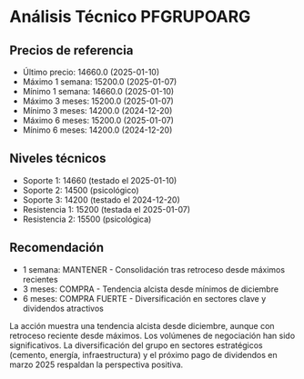 # Análisis Técnico PFGRUPOARG

## Precios de referencia
- Último precio: 14660.0 (2025-01-10)
- Máximo 1 semana: 15200.0 (2025-01-07)
- Mínimo 1 semana: 14660.0 (2025-01-10)
- Máximo 3 meses: 15200.0 (2025-01-07)
- Mínimo 3 meses: 14200.0 (2024-12-20)
- Máximo 6 meses: 15200.0 (2025-01-07)
- Mínimo 6 meses: 14200.0 (2024-12-20)

## Niveles técnicos
- Soporte 1: 14660 (testado el 2025-01-10)
- Soporte 2: 14500 (psicológico)
- Soporte 3: 14200 (testado el 2024-12-20)
- Resistencia 1: 15200 (testada el 2025-01-07)
- Resistencia 2: 15500 (psicológica)

## Recomendación
- 1 semana: MANTENER - Consolidación tras retroceso desde máximos recientes
- 3 meses: COMPRA - Tendencia alcista desde mínimos de diciembre
- 6 meses: COMPRA FUERTE - Diversificación en sectores clave y dividendos atractivos

La acción muestra una tendencia alcista desde diciembre, aunque con retroceso reciente desde máximos. Los volúmenes de negociación han sido significativos. La diversificación del grupo en sectores estratégicos (cemento, energía, infraestructura) y el próximo pago de dividendos en marzo 2025 respaldan la perspectiva positiva.
